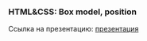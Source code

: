 ### HTML&CSS: Box model, position
Ссылка на презентацию: [презентация](https://github.com/ait-tr/cohort33/blob/main/front_end/lesson_03/HTML_CSS_Block_model.pdf)